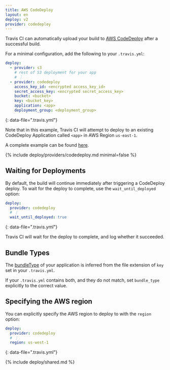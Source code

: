 ```yaml
---
title: AWS CodeDeploy
layout: en
deploy: v2
provider: codedeploy
---
```


Travis CI can automatically upload your build to [AWS CodeDeploy](http://aws.amazon.com/documentation/codedeploy/) after a successful build.

For a minimal configuration, add the following to your `.travis.yml`:

```yaml
deploy:
  - provider: s3
    # rest of S3 deployment for your app
    # ⋮
  - provider: codedeploy
    access_key_id: <encrypted access_key_id>
    secret_access_key: <encrypted secret_access_key>
    bucket: <bucket>
    key: <bucket_key>
    application: <app>
    deployment_group: <deployment_group>
```
{: data-file=".travis.yml"}

Note that in this example, Travis CI will attempt to deploy to an existing
CodeDeploy Application called `<app>` in AWS Region `us-east-1`.

A complete example can be found [here](https://github.com/travis-ci/cat-party/blob/master/.travis.yml).

{% include deploy/providers/codedeploy.md minimal=false %}

## Waiting for Deployments

By default, the build will continue immediately after triggering a CodeDeploy
deploy. To wait for the deploy to complete, use the `wait_until_deployed`
option:

```yaml
deploy:
  provider: codedeploy
  # ⋮
  wait_until_deployed: true
```
{: data-file=".travis.yml"}

Travis CI will wait for the deploy to complete, and log whether it succeeded.

## Bundle Types

The [bundleType](http://docs.aws.amazon.com/codedeploy/latest/APIReference/API_S3Location.html#CodeDeploy-Type-S3Location-bundleType)
of your application is inferred from the file extension of `key` set in your
`.travis.yml`.

If your `.travis.yml` contains both, and they do not match, set `bundle_type`
explicitly to the correct value.

## Specifying the AWS region

You can explicitly specify the AWS region to deploy to with the `region` option:

```yaml
deploy:
  provider: codedeploy
  # ⋮
  region: us-west-1
```
{: data-file=".travis.yml"}

{% include deploy/shared.md %}
